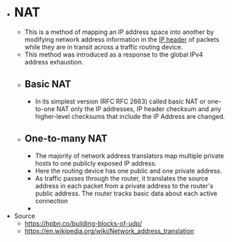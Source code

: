 - # NAT
	- This is a method of mapping an IP address space into another by modifying network address information in the [IP header]( ((6464998d-c562-4cca-aa7f-f315c069593a)) ) of packets while they are in transit across a traffic routing device.
	- This method was introduced as a response to the global IPv4 address exhaustion.
	- ## Basic NAT
		- In its simplest version (RFC RFC 2663) called basic NAT or one-to-one NAT only the IP addresses, IP header checksum and any higher-level checksums that include the IP Address are changed.
	- ## One-to-many NAT
		- The majority of network address translators map multiple private hosts to one publicly exposed IP address.
		- Here the routing device has one public and one private address.
		- As traffic passes through the router, it translates the source address in each packet from a private address to the router's public address. The router tracks basic data about each active connection
		-
- Source
	- https://hpbn.co/building-blocks-of-udp/
	- https://en.wikipedia.org/wiki/Network_address_translation